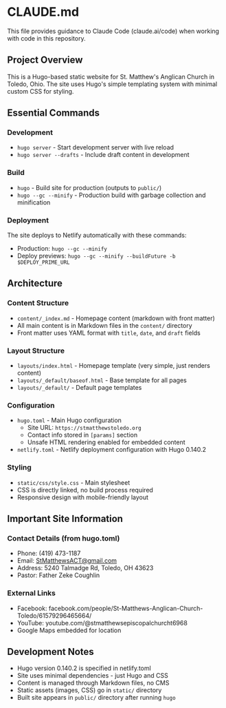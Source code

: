 # CLAUDE.md

This file provides guidance to Claude Code (claude.ai/code) when working with code in this repository.

## Project Overview

This is a Hugo-based static website for St. Matthew's Anglican Church in Toledo, Ohio. The site uses Hugo's simple templating system with minimal custom CSS for styling.

## Essential Commands

### Development
- `hugo server` - Start development server with live reload
- `hugo server --drafts` - Include draft content in development

### Build
- `hugo` - Build site for production (outputs to `public/`)
- `hugo --gc --minify` - Production build with garbage collection and minification

### Deployment
The site deploys to Netlify automatically with these commands:
- Production: `hugo --gc --minify`
- Deploy previews: `hugo --gc --minify --buildFuture -b $DEPLOY_PRIME_URL`

## Architecture

### Content Structure
- `content/_index.md` - Homepage content (markdown with front matter)
- All main content is in Markdown files in the `content/` directory
- Front matter uses YAML format with `title`, `date`, and `draft` fields

### Layout Structure
- `layouts/index.html` - Homepage template (very simple, just renders content)
- `layouts/_default/baseof.html` - Base template for all pages
- `layouts/_default/` - Default page templates

### Configuration
- `hugo.toml` - Main Hugo configuration
  - Site URL: `https://stmatthewstoledo.org`
  - Contact info stored in `[params]` section
  - Unsafe HTML rendering enabled for embedded content
- `netlify.toml` - Netlify deployment configuration with Hugo 0.140.2

### Styling
- `static/css/style.css` - Main stylesheet
- CSS is directly linked, no build process required
- Responsive design with mobile-friendly layout

## Important Site Information

### Contact Details (from hugo.toml)
- Phone: (419) 473-1187
- Email: StMatthewsACT@gmail.com
- Address: 5240 Talmadge Rd, Toledo, OH 43623
- Pastor: Father Zeke Coughlin

### External Links
- Facebook: facebook.com/people/St-Matthews-Anglican-Church-Toledo/61579296465664/
- YouTube: youtube.com/@stmatthewsepiscopalchurcht6968
- Google Maps embedded for location

## Development Notes

- Hugo version 0.140.2 is specified in netlify.toml
- Site uses minimal dependencies - just Hugo and CSS
- Content is managed through Markdown files, no CMS
- Static assets (images, CSS) go in `static/` directory
- Built site appears in `public/` directory after running `hugo`
